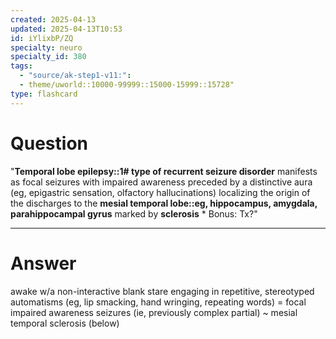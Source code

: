 ```yaml
---
created: 2025-04-13
updated: 2025-04-13T10:53
id: iYlixbP/ZQ
specialty: neuro
specialty_id: 380
tags:
  - "source/ak-step1-v11:": 
  - theme/uworld::10000-99999::15000-15999::15728"
type: flashcard
---
```


# Question
"**Temporal lobe epilepsy::1# type of recurrent seizure disorder** manifests as focal seizures with impaired awareness preceded by a distinctive aura (eg, epigastric sensation, olfactory hallucinations) localizing the origin of the discharges to the **mesial temporal lobe::eg, hippocampus, amygdala, parahippocampal gyrus** marked by **sclerosis**  * Bonus: Tx?"

---

# Answer
awake w/a non-interactive blank stare engaging in repetitive, stereotyped automatisms (eg, lip smacking, hand wringing, repeating words) = focal impaired awareness seizures (ie, previously complex partial) ~ mesial temporal sclerosis (below)